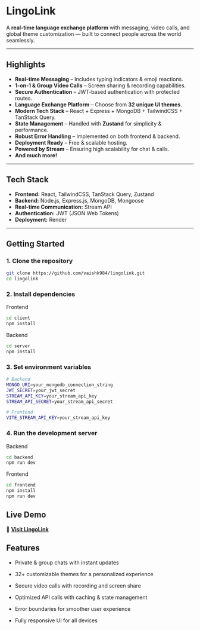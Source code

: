 # LingoLink

A **real-time language exchange platform** with messaging, video calls, and global theme customization — built to connect people across the world seamlessly.  

---

## Highlights

- **Real-time Messaging** – Includes typing indicators & emoji reactions.  
- **1-on-1 & Group Video Calls** – Screen sharing & recording capabilities.  
- **Secure Authentication** – JWT-based authentication with protected routes.  
- **Language Exchange Platform** – Choose from **32 unique UI themes**.  
- **Modern Tech Stack** – React + Express + MongoDB + TailwindCSS + TanStack Query.  
- **State Management** – Handled with **Zustand** for simplicity & performance.  
- **Robust Error Handling** – Implemented on both frontend & backend.  
- **Deployment Ready** – Free & scalable hosting.  
- **Powered by Stream** – Ensuring high scalability for chat & calls.  
- **And much more!**  

---

## Tech Stack

- **Frontend:** React, TailwindCSS, TanStack Query, Zustand  
- **Backend:** Node.js, Express.js, MongoDB, Mongoose  
- **Real-time Communication:** Stream API  
- **Authentication:** JWT (JSON Web Tokens)  
- **Deployment:** Render
---

## Getting Started

### 1️. Clone the repository
```bash
git clone https://github.com/vaishk984/lingolink.git
cd lingolink
```

### 2. Install dependencies
Frontend
```bash
cd client
npm install
```

Backend
```bash
cd server
npm install
```

### 3. Set environment variables
```bash
# Backend
MONGO_URI=your_mongodb_connection_string
JWT_SECRET=your_jwt_secret
STREAM_API_KEY=your_stream_api_key
STREAM_API_SECRET=your_stream_api_secret

# Frontend
VITE_STREAM_API_KEY=your_stream_api_key
```

### 4. Run the development server

Backend
```bash
cd backend
npm run dev
```

Frontend
```bash
cd frontend
npm install
npm run dev
```

## Live Demo
🔗 **[Visit LingoLink](https://lingolink-xk85.onrender.com)**


## Features

- Private & group chats with instant updates

- 32+ customizable themes for a personalized experience

- Secure video calls with recording and screen share

- Optimized API calls with caching & state management

- Error boundaries for smoother user experience

- Fully responsive UI for all devices
